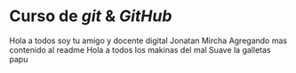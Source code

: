 # Curso de _git_ & _GitHub_

Hola a todos soy tu amigo y docente digital Jonatan Mircha
Agregando mas contenido al readme
Hola a todos los makinas del mal
Suave la galletas papu